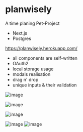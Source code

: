 # planwisely
A time planing Pet-Project

- Next.js
- Postgres

https://planwisely.herokuapp.com/

- all components are self-written
- OAuth2
- local storage usage
- modals realisation
- drag n' drop
- unique inputs & their validation

![image](https://user-images.githubusercontent.com/31629500/149851929-f98da8cb-d3dc-48d1-b8f2-2d6af6bed82b.png)

![image](https://user-images.githubusercontent.com/31629500/149851788-81a46cb7-a85e-4078-8e96-344867bfafce.png)

![image](https://user-images.githubusercontent.com/31629500/149851816-098a9ded-5c44-4a32-a68d-57f2be7e4ead.png)

![image](https://user-images.githubusercontent.com/31629500/149851848-61487541-9c27-490b-8c3d-66316d135778.png)
![image](https://user-images.githubusercontent.com/31629500/149851866-5719d99d-b138-4f18-bfca-25452af692b9.png)

